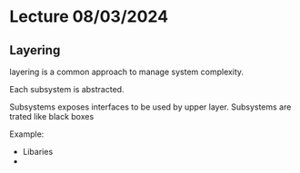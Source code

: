 # Lecture 08/03/2024

## Layering

layering is a common approach to manage system complexity.

Each subsystem is abstracted.

Subsystems exposes interfaces to be used by upper layer. Subsystems are trated like black boxes

Example:

- Libaries
- 
